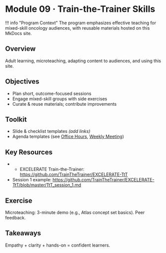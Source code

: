 # Module 09 · Train-the-Trainer Skills

!!! info "Program Context"
    The program emphasizes effective teaching for mixed-skill oncology audiences, with reusable materials hosted on this MkDocs site.

## Overview
Adult learning, microteaching, adapting content to audiences, and using this site.

## Objectives
- Plan short, outcome-focused sessions
- Engage mixed-skill groups with side exercises
- Curate & reuse materials; contribute improvements

## Toolkit
- Slide & checklist templates *(add links)*
- Agenda templates (see [Office Hours](../community/office-hours.md), [Weekly Meeting](../community/weekly-meeting.md))

## Key Resources
- - EXCELERATE Train-the-Trainer: https://github.com/TrainTheTrainer/EXCELERATE-TtT
- Session 1 example: https://github.com/TrainTheTrainer/EXCELERATE-TtT/blob/master/TtT_session_1.md

## Exercise
Microteaching: 3-minute demo (e.g., Atlas concept set basics). Peer feedback.

## Takeaways
Empathy + clarity + hands-on = confident learners.



